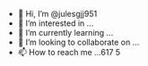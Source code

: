 - 👋 Hi, I’m @julesgjj951
- 👀 I’m interested in ...
- 🌱 I’m currently learning ...
- 💞️ I’m looking to collaborate on ...
- 📫 How to reach me ...617
5
<!---
julesgjj951/julesgjj951 is a ✨ special ✨ repository because its `README.md` (this file) appears on your GitHub profile.
You can click the Preview link to take a look at your changes.
--->
